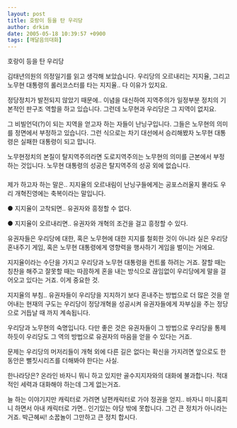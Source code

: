 ```yaml
---
layout: post
title: 호랑이 등을 탄 우리당
author: drkim
date: 2005-05-18 10:39:57 +0900
tags: [깨달음의대화]
---
```

호랑이 등을 탄 우리당
  

  
김태년의원의 의정일기를 읽고 생각해 보았습니다. 우리당의 오르내리는 지지율, 그리고 노무현 대통령의 롤러코스터를 타는 지지율.. 다 이유가 있지요.
  

  
정당정치가 발전되지 않았기 때문에.. 이념을 대신하여 지역주의가 일정부분 정치의 기본적인 판구조 역할을 하고 있습니다. 그런데 노무현과 우리당은 그 지역이 없지요.
  

  
그 비빌언덕(?)이 되는 지역을 얻고자 하는 자들이 난닝구입니다. 그들은 노무현의 의미를 정면에서 부정하고 있습니다. 그런 식으로는 차기 대선에서 승리해봤자 노무현 대통령은 실패한 대통령이 되고 맙니다.
  

  
노무현정치의 본질이 탈지역주의라면 도로지역주의는 노무현의 의미를 근본에서 부정하는 것입니다. 노무현 대통령의 성공은 탈지역주의 성공 외에 없습니다.
  

  
###
  

  
제가 하고자 하는 말은.. 지지율의 오르내림이 난닝구들에게는 공포스러울지 몰라도 우리 개혁진영에는 축복이라는 말입니다.
  

  
● 지지율이 고착되면.. 유권자와 흥정할 수 없다.
  
● 지지율이 오르내리면.. 유권자와 개혁의 조건을 걸고 흥정할 수 있다.
  

  
유권자들은 우리당에 대한, 혹은 노무현에 대한 지지를 철회한 것이 아니라 실은 우리당 혼내주기 게임, 혹은 노무현 대통령에게 영향력을 행사하기 게임을 벌이는 거에요.
  

  
지지율이라는 수단을 가지고 우리당과 노무현 대통령을 컨트롤 하려는 거죠. 잘할 때는 칭찬을 해주고 잘못할 때는 따끔하게 혼을 내는 방식으로 끊임없이 우리당에게 말을 걸어오고 있다는 거죠. 이게 중요한 것.
  

  
지지율의 부침.. 유권자들이 우리당을 지지하기 보다 혼내주는 방법으로 더 많은 것을 얻어내는 현재의 구도는 우리당이 정당개혁을 성공시켜 유권자들에게 자부심을 주는 정당으로 거듭날 때 까지 계속됩니다.
  

  
우리당과 노무현의 숙명입니다. 다만 좋은 것은 유권자들이 그 방법으로 우리당을 통제하듯이 우리당도 그 역의 방법으로 유권자의 마음을 얻을 수 있다는 거죠.
  

  
문제는 우리당의 머저리들이 개혁 외에 다른 길은 없다는 확신을 가지려면 앞으로도 한동안은 뻘짓시리즈를 더해봐야 한다는 사실.
  

  
한나라당은? 온라인 바자니 뭐니 하고 있지만 골수지지자와의 대화에 불과합니다. 적대적인 세력과 대화해야 하는데 그게 없는거죠.
  

  
늘 하는 이야기지만 캐릭터로 가려면 남편캐릭터로 가야 정권을 얻지.. 바자니 미니홈피니 하면서 아내 캐릭터로 가면.. 인기있는 야당 밖에 못합니다. 그건 큰 정치가 아니라는 거죠. 박근혜씨! 소꿉놀이 그만하고 큰 정치 합시다.